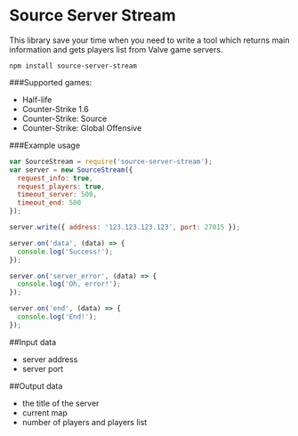 Source Server Stream
=============================

This library save your time when you need to write a tool which returns main information and gets players list from Valve game servers.

```shell
npm install source-server-stream
```

###Supported games:
* Half-life
* Counter-Strike 1.6
* Counter-Strike: Source
* Counter-Strike: Global Offensive

###Example usage

```javascript
var SourceStream = require('source-server-stream');
var server = new SourceStream({
  request_info: true,
  request_players: true,
  timeout_server: 500,
  timeout_end: 500
});

server.write({ address: '123.123.123.123', port: 27015 });

server.on('data', (data) => {
  console.log('Success!');
});

server.on('server_error', (data) => {
  console.log('Oh, error!');
});

server.on('end', (data) => {
  console.log('End!');
});
```

##Input data
* server address
* server port

##Output data
* the title of the server
* сurrent map
* number of players and players list
